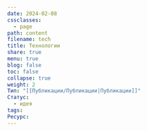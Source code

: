 ```yaml
---
date: 2024-02-08
cssclasses:
  - page
path: content
filename: tech
title: Технологии
share: true
menu: true
blog: false
toc: false
collapse: true
weight: 2
Тип: "[[Публикации/Публикации|Публикации]]"
Статус:
  - идея
tags: 
Ресурс: 
---
```



